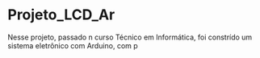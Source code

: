 # Projeto_LCD_Ar
Nesse projeto, passado n curso Técnico em Informática, foi constrído um sistema eletrônico com Arduino, com p

